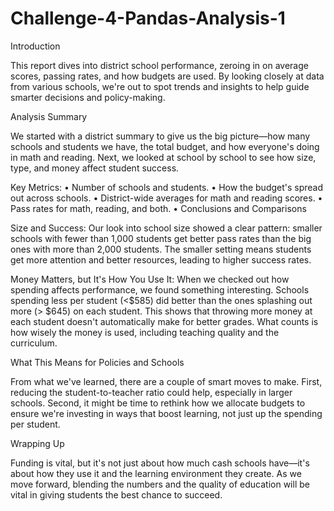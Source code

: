 # Challenge-4-Pandas-Analysis-1
Introduction

This report dives into district school performance, zeroing in on average scores, passing rates, and how budgets are used. By looking closely at data from various schools, we're out to spot trends and insights to help guide smarter decisions and policy-making.

Analysis Summary

We started with a district summary to give us the big picture—how many schools and students we have, the total budget, and how everyone's doing in math and reading. Next, we looked at school by school to see how size, type, and money affect student success.

Key Metrics:
•	Number of schools and students.
•	How the budget's spread out across schools.
•	District-wide averages for math and reading scores.
•	Pass rates for math, reading, and both.
•	Conclusions and Comparisons

Size and Success: Our look into school size showed a clear pattern: smaller schools with fewer than 1,000 students get better pass rates than the big ones with more than 2,000 students. The smaller setting means students get more attention and better resources, leading to higher success rates.

Money Matters, but It's How You Use It: When we checked out how spending affects performance, we found something interesting. Schools spending less per student (<$585) did better than the ones splashing out more (> $645) on each student. This shows that throwing more money at each student doesn't automatically make for better grades. What counts is how wisely the money is used, including teaching quality and the curriculum.

What This Means for Policies and Schools

From what we've learned, there are a couple of smart moves to make. First, reducing the student-to-teacher ratio could help, especially in larger schools. Second, it might be time to rethink how we allocate budgets to ensure we're investing in ways that boost learning, not just up the spending per student.

Wrapping Up

Funding is vital, but it's not just about how much cash schools have—it's about how they use it and the learning environment they create. As we move forward, blending the numbers and the quality of education will be vital in giving students the best chance to succeed.
